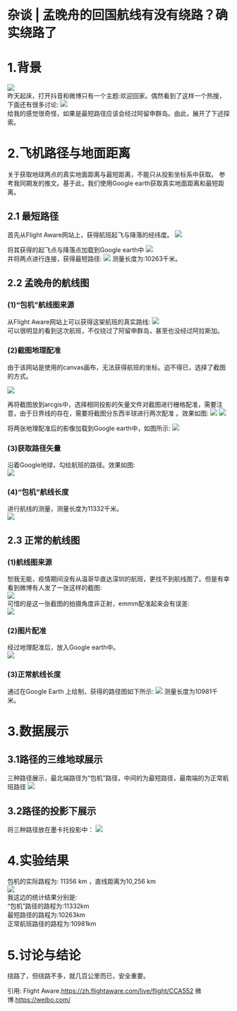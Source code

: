 # 杂谈 | 孟晚舟的回国航线有没有绕路？确实绕路了

# 1.背景
![](https://gitee.com/kitmyfaceplease/image_upload/raw/master/image/20210926042749.png)  
昨天起床，打开抖音和微博只有一个主题:欢迎回家。偶然看到了这样一个热搜，下面还有很多讨论:
![](https://gitee.com/kitmyfaceplease/image_upload/raw/master/image/20210926043150.png)  
给我的感觉很奇怪，如果是最短路径应该会经过阿留申群岛。由此，展开了下述探索。

# 2.飞机路径与地面距离
关于获取地球两点的真实地面距离与最短距离，不能只从投影坐标系中获取。
参考我同期发的推文。基于此，我们使用Google earth获取真实地面距离和最短距离。
## 2.1 最短路径
首先从Flight Aware网站上，获得航班起飞与降落的经纬度。
![](https://gitee.com/kitmyfaceplease/image_upload/raw/master/image/20210926204900.png)  

将其获得的起飞点与降落点加载到Google earth中
![](https://gitee.com/kitmyfaceplease/image_upload/raw/master/image/20210926205753.png)  
并将两点进行连接，获得最短路径: 
![](https://gitee.com/kitmyfaceplease/image_upload/raw/master/image/20210926210434.png)
测量长度为:10263千米。  

## 2.2 孟晚舟的航线图
### (1)“包机”航线图来源
从Flight Aware网站上可以获得这架航班的真实路线:
![](https://gitee.com/kitmyfaceplease/image_upload/raw/master/image/20210926044157.png)  
可以很明显的看到这次航班，不仅绕过了阿留申群岛，甚至也没经过阿拉斯加。
### (2)截图地理配准
由于该网站是使用的canvas画布，无法获得航班的坐标。迫不得已，选择了截图的方式。

![](https://gitee.com/kitmyfaceplease/image_upload/raw/master/image/123.png)

再将截图放到arcgis中，选择相同投影的矢量文件对截图进行栅格配准，需要注意，由于日界线的存在，需要将截图分东西半球进行两次配准
。效果如图:
![](https://gitee.com/kitmyfaceplease/image_upload/raw/master/image/20210926222954.png)
![](https://gitee.com/kitmyfaceplease/image_upload/raw/master/image/20210926213833.png)

将两张地理配准后的影像加载到Google earth中，如图所示:
![](https://gitee.com/kitmyfaceplease/image_upload/raw/master/image/20210926214812.png)

### (3)获取路径矢量
沿着Google地球，勾绘航班的路径。效果如图:  
![](https://gitee.com/kitmyfaceplease/image_upload/raw/master/image/20210926045226.png)  

### (4)“包机”航线长度
进行航线的测量，测量长度为11332千米。  
![](https://gitee.com/kitmyfaceplease/image_upload/raw/master/image/20210926215202.png)

## 2.3 正常的航线图
### (1)航线图来源
恕我无能，疫情期间没有从温哥华直达深圳的航班，更找不到航线图了。但是有幸看到微博有人发了一张这样的截图:  
![](https://gitee.com/kitmyfaceplease/image_upload/raw/master/image/20210926045948.png)  
可惜的是这一张截图的拍摄角度非正射，emmm配准起来会有误差:    
![](https://gitee.com/kitmyfaceplease/image_upload/raw/master/image/正常航线.jpg)
### (2)图片配准
经过地理配准后，放入Google earth中。  
![](https://gitee.com/kitmyfaceplease/image_upload/raw/master/image/20210926220256.png) 
### (3)正常航线长度
通过在Google Earth 上绘制，获得的路径图如下所示:
![](https://gitee.com/kitmyfaceplease/image_upload/raw/master/image/20210926220631.png)
测量长度为10981千米。  

# 3.数据展示
## 3.1路径的三维地球展示
三种路径展示，最北端路径为“包机”路径，中间的为最短路径，最南端的为正常航班路径
![](https://gitee.com/kitmyfaceplease/image_upload/raw/master/image/20210926050844.png)
## 3.2路径的投影下展示
将三种路径放在墨卡托投影中：
![](https://gitee.com/kitmyfaceplease/image_upload/raw/master/image/20210926051212.png)

# 4.实验结果
包机的实际路程为: 11356 km ，直线距离为10,256 km  
![](https://gitee.com/kitmyfaceplease/image_upload/raw/master/image/20210926051344.png)  
我这边的统计结果分别是:   
“包机”路径的路程为:11332km  
最短路径的路程为:10263km  
正常航班路径的路程为:10981km  

# 5.讨论与结论
绕路了，但绕路不多，就几百公里而已，安全重要。


引用:
Flight Aware.https://zh.flightaware.com/live/flight/CCA552
微博.https://weibo.com/




